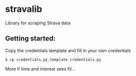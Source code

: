 stravalib
=========

Library for scraping Strava data

Getting started:
----------------

Copy the credentials template and fill in your own credentials

    $ cp credentials.py.template credentials.py


More if time and interest sees fit...
